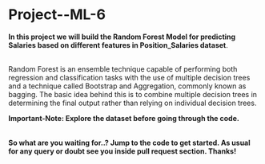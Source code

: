 # Project--ML-6

<table>

  **In this project we will build the Random Forest Model for predicting Salaries based on different features in Position_Salaries dataset**.<br></br>

Random Forest is an ensemble technique capable of performing both regression and classification tasks with the use of multiple decision trees and a technique called Bootstrap and Aggregation, commonly known as bagging. 
The basic idea behind this is to combine multiple decision trees in determining the final output rather than relying on individual decision trees.

**Important-Note: Explore the dataset before going through the code.**
</table>

**So what are you waiting for..? Jump to the code to get started. As usual for any query or doubt see you inside pull request section. Thanks!**
